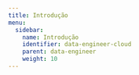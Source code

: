 ```yaml
---
title: Introdução
menu:
  sidebar:
    name: Introdução
    identifier: data-engineer-cloud
    parent: data-engineer
    weight: 10
---
```

